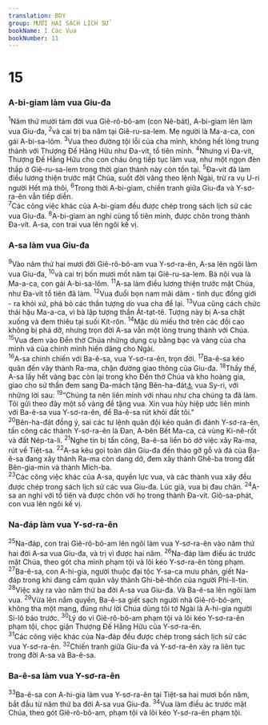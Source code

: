 ```yaml
---
translation: BDY
group: MƯƠI HAI SÁCH LỊCH SỬ
bookName: I Các Vua 
bookNumber: 11
---
```


<div class="title"><h1>15</h1><h3>A-bi-giam làm vua Giu-đa</h3></div>
<span class="verse 1vua_15_1"><sup>1</sup>Năm thứ mười tám đời vua Giê-rô-bô-am (con Nê-bát), A-bi-giam lên làm vua Giu-đa, </span>
<span class="verse 1vua_15_2"><sup>2</sup>và cai trị ba năm tại Giê-ru-sa-lem. Mẹ người là Ma-a-ca, con gái A-bi-sa-lôm. </span>
<span class="verse 1vua_15_3"><sup>3</sup>Vua theo đường tội lỗi của cha mình, không hết lòng trung thành với Thượng Đế Hằng Hữu như Đa-vít, tổ tiên mình. </span>
<span class="verse 1vua_15_4"><sup>4</sup>Nhưng vì Đa-vít, Thượng Đế Hằng Hữu cho con cháu ông tiếp tục làm vua, như một ngọn đèn thắp ở Giê-ru-sa-lem trong thời gian thành này còn tồn tại. </span>
<span class="verse 1vua_15_5"><sup>5</sup>Đa-vít đã làm điều lương thiện trước mặt Chúa, suốt đời vâng theo lệnh Ngài, trừ ra vụ U-ri người Hết mà thôi, </span>
<span class="verse 1vua_15_6"><sup>6</sup>Trong thời A-bi-giam, chiến tranh giữa Giu-đa và Y-sơ-ra-ên vẫn tiếp diễn.<br/></span>
<span class="verse 1vua_15_7"><sup>7</sup>Các công việc khác của A-bi-giam đều được chép trong sách lịch sử các vua Giu-đa. </span>
<span class="verse 1vua_15_8"><sup>8</sup>A-bi-giam an nghỉ cùng tổ tiên mình, được chôn trong thành Đa-vít. A-sa, con trai vua lên ngôi kế vị.</span>
<div class="title"><h3>A-sa làm vua Giu-đa</h3></div>
<span class="verse 1vua_15_9"><sup>9</sup>Vào năm thứ hai mươi đời Giê-rô-bô-am vua Y-sơ-ra-ên, A-sa lên ngôi làm vua Giu-đa,</span>
<span class="verse 1vua_15_10"><sup>10</sup>và cai trị bốn mươi mốt năm tại Giê-ru-sa-lem. Bà nội vua là Ma-a-ca, con gái A-bi-sa-lôm. </span>
<span class="verse 1vua_15_11"><sup>11</sup>A-sa làm điều lương thiện trước mặt Chúa, như Đa-vít tổ tiên đã làm.</span>
<span class="verse 1vua_15_12"><sup>12</sup>Vua đuổi bọn nam mãi dâm - tình dục đồng giới - ra khỏi xứ, phá bỏ các thần tượng do vua cha để lại.</span>
<span class="verse 1vua_15_13"><sup>13</sup>Vua cũng cách chức thái hậu Ma-a-ca, vì bà lập tượng thần Át-tạt-tê. Tượng này bị A-sa chặt xuống và đem thiêu tại suối Kít-rôn.</span>
<span class="verse 1vua_15_14"><sup>14</sup>Mặc dù miếu thờ trên các đồi cao không bị phá dỡ, nhưng trọn đời A-sa vẫn một lòng trung thành với Chúa.</span>
<span class="verse 1vua_15_15"><sup>15</sup>Vua đem vào Đền thờ Chúa những dụng cụ bằng bạc và vàng của cha mình và của chính mình hiến dâng cho Ngài.<br/></span>
<span class="verse 1vua_15_16"><sup>16</sup>A-sa chinh chiến với Ba-ê-sa, vua Y-sơ-ra-ên, trọn đời.</span>
<span class="verse 1vua_15_17"><sup>17</sup>Ba-ê-sa kéo quân đến vây thành Ra-ma, chặn đường giao thông của Giu-đa.</span>
<span class="verse 1vua_15_18"><sup>18</sup>Thấy thế, A-sa lấy hết vàng bạc còn lại trong kho Đền thờ Chúa và kho hoàng gia, giao cho sứ thần đem sang Đa-mách tặng Bên-ha-đát<a href="#" data-toggle="tooltip" data-placement="bottom" title="Nt Bên-ha-đát con Táp-ri-môn, cháu Hê-xi-ôn">⚓</a> vua Sy-ri, với những lời sau: </span>
<span class="verse 1vua_15_19"><sup>19</sup>“Chúng ta nên liên minh với nhau như cha chúng ta đã làm. Tôi gửi theo đây một số vàng để tặng vua. Xin vua hủy hiệp ước liên minh với Ba-ê-sa vua Y-sơ-ra-ên, để Ba-ê-sa rút khỏi đất tôi.&#34;<br/></span>
<span class="verse 1vua_15_20"><sup>20</sup>Bên-ha-đát đồng ý, sai các tư lệnh quân đội kéo quân đi đánh Y-sơ-ra-ên, tấn công các thành Y-sơ-ra-ên là Đan, A-bên Bết Ma-ca, cả vùng Ki-nê-rốt và đất Nép-ta-li.</span>
<span class="verse 1vua_15_21"><sup>21</sup>Nghe tin bị tấn công, Ba-ê-sa liền bỏ dở việc xây Ra-ma, rút về Tiệt-sa. </span>
<span class="verse 1vua_15_22"><sup>22</sup>A-sa kêu gọi toàn dân Giu-đa đến tháo gỡ gỗ và đá của Ba-ê-sa đang xây thành Ra-ma còn dang dở, đem xây thành Ghê-ba trong đất Bên-gia-min và thành Mích-ba.<br/></span>
<span class="verse 1vua_15_23"><sup>23</sup>Các công việc khác của A-sa, quyền lực vua, và các thành vua xây đều được chép trong sách lịch sử các vua Giu-đa. Lúc già, vua bị đau chân. </span>
<span class="verse 1vua_15_24"><sup>24</sup>A-sa an nghỉ với tổ tiên và được chôn với họ trong thành Đa-vít. Giô-sa-phát, con vua lên ngôi kế vị.</span>
<div class="title"><h3>Na-đáp làm vua Y-sơ-ra-ên</h3></div>
<span class="verse 1vua_15_25"><sup>25</sup>Na-đáp, con trai Giê-rô-bô-am lên ngôi làm vua Y-sơ-ra-ên vào năm thứ hai đời A-sa vua Giu-đa, và trị vì được hai năm. </span>
<span class="verse 1vua_15_26"><sup>26</sup>Na-đáp làm điều ác trước mặt Chúa, theo gót cha mình phạm tội và lôi kéo Y-sơ-ra-ên tòng phạm.<br/></span>
<span class="verse 1vua_15_27"><sup>27</sup>Ba-ê-sa, con A-hi-gia, người thuộc đại tộc Y-sa-ca mưu phản, giết Na-đáp trong khi đang cầm quân vây thành Ghi-bê-thôn của người Phi-li-tin. </span>
<span class="verse 1vua_15_28"><sup>28</sup>Việc xảy ra vào năm thứ ba đời A-sa vua Giu-đa. Và Ba-ê-sa lên ngôi làm vua. </span>
<span class="verse 1vua_15_29"><sup>29</sup>Vừa lên nắm quyền, Ba-ê-sa giết sạch người nhà Giê-rô-bô-am, không tha một mạng, đúng như lời Chúa dùng tôi tớ Ngài là A-hi-gia người Si-lô báo trước. </span>
<span class="verse 1vua_15_30"><sup>30</sup>Lý do vì Giê-rô-bô-am phạm tội và lôi kéo Y-sơ-ra-ên phạm tội, chọc giận Thượng Đế Hằng Hữu của Y-sơ-ra-ên.<br/></span>
<span class="verse 1vua_15_31"><sup>31</sup>Các công việc khác của Na-đáp đều được chép trong sách lịch sử các vua Y-sơ-ra-ên. </span>
<span class="verse 1vua_15_32"><sup>32</sup>Chiến tranh giữa Giu-đa và Y-sơ-ra-ên xảy ra liên tục trong đời A-sa và Ba-ê-sa.</span>
<div class="title"><h3>Ba-ê-sa làm vua Y-sơ-ra-ên</h3></div>
<span class="verse 1vua_15_33"><sup>33</sup>Ba-ê-sa con A-hi-gia làm vua Y-sơ-ra-ên tại Tiệt-sa hai mươi bốn năm, bắt đầu từ năm thứ ba đời A-sa vua Giu-đa. </span>
<span class="verse 1vua_15_34"><sup>34</sup>Vua làm điều ác trước mặt Chúa, theo gót Giê-rô-bô-am, phạm tội và lôi kéo Y-sơ-ra-ên phạm tội.</span>

